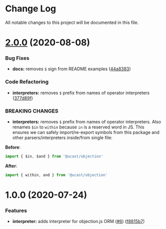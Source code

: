 # Change Log

All notable changes to this project will be documented in this file.

# [2.0.0](https://github.com/stalniy/ucast/compare/@ucast/objection@1.0.0...@ucast/objection@2.0.0) (2020-08-08)


### Bug Fixes

* **docs:** removes `$` sign from README examples ([44a8383](https://github.com/stalniy/ucast/commit/44a8383655f64f5acda93cc56dba0b6df8366143))


### Code Refactoring

* **interpreters:** removes `$` prefix from names of operator interpreters ([377d89f](https://github.com/stalniy/ucast/commit/377d89fef27f83a7d09052c43b3b44ebd64d3f09))


### BREAKING CHANGES

* **interpreters:** removes `$` prefix from names of operator interpreters. Also renames `$in` to `within` because `in` is a reserved word in JS. This ensures we can safely import/re-export symbols from this package and other parsers/interpreters inside/from single file:

**Before**:

```js
import { $in, $and } from '@ucast/objection'
```

**After**:

```js
import { within, and } from '@ucast/objection'
```

# 1.0.0 (2020-07-24)


### Features

* **interpreter:** adds interpreter for objection.js ORM ([#6](https://github.com/stalniy/ucast/issues/6)) ([f8815b7](https://github.com/stalniy/ucast/commit/f8815b792ea17b12be27713e2cf165c1f8a0d8e3))
